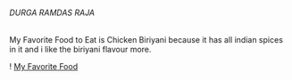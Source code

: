 ###### DURGA RAMDAS RAJA

My Favorite Food to Eat is Chicken Biriyani because it has all indian spices in it and i like the biriyani flavour more.

! [My Favorite Food](biriyani.webp)
